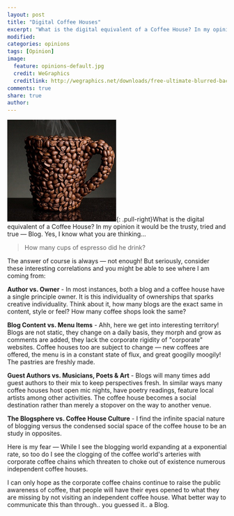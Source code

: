 ```yaml
---
layout: post
title: "Digital Coffee Houses"
excerpt: "What is the digital equivalent of a Coffee House? In my opinion it would be the trusty, tried and true — Blog. Yes, I know what you are thinking…"
modified: 
categories: opinions
tags: [Opinion]
image:
  feature: opinions-default.jpg
  credit: WeGraphics
  creditlink: http://wegraphics.net/downloads/free-ultimate-blurred-background-pack/
comments: true
share: true
author: 
---
```

![Digital Coffee Houses](/images/coffee_bean_cup.png){: .pull-right}What is the digital equivalent of a Coffee House? In my opinion it would be the trusty, tried and true — Blog. Yes, I know what you are thinking…

> How many cups of espresso did he drink?

The answer of course is always — not enough! But seriously, consider these interesting correlations and you might be able to see where I am coming from:

**Author vs. Owner** - In most instances, both a blog and a coffee house have a single principle owner. It is this individuality of ownerships that sparks creative individuality. Think about it, how many blogs are the exact same in content, style or feel? How many coffee shops look the same?

**Blog Content vs. Menu Items** - Ahh, here we get into interesting territory! Blogs are not static, they change on a daily basis, they morph and grow as comments are added, they lack the corporate rigidity of "corporate" websites. Coffee houses too are subject to change — new coffees are offered, the menu is in a constant state of flux, and great googilly moogily! The pastries are freshly made.
	
**Guest Authors vs. Musicians, Poets & Art** - Blogs will many times add guest authors to their mix to keep perspectives fresh. In similar ways many coffee houses host open mic nights, have poetry readings, feature local artists among other activities. The coffee house becomes a social destination rather than merely a stopover on the way to another venue.
    
**The Blogsphere vs. Coffee House Culture** - I find the infinite spacial nature of blogging versus the condensed social space of the coffee house to be an study in opposites.

Here is my fear — While I see the blogging world expanding at a exponential rate, so too do I see the clogging of the coffee world's arteries with corporate coffee chains which threaten to choke out of existence numerous independent coffee houses.

I can only hope as the corporate coffee chains continue to raise the public awareness of coffee, that people will have their eyes opened to what they are missing by not visiting an independent coffee house. What better way to communicate this than through.. you guessed it.. a Blog.
